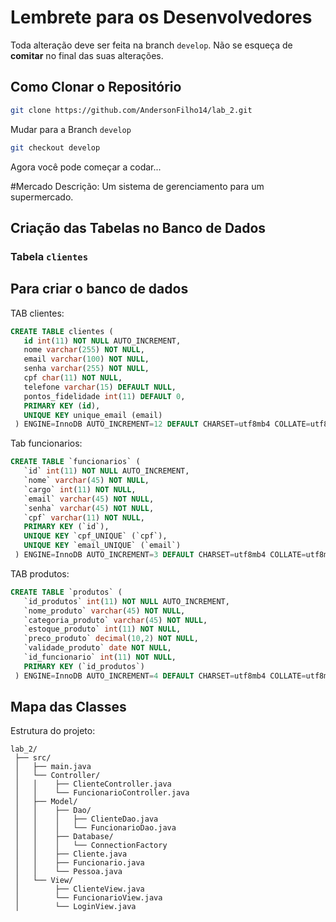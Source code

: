 # Lembrete para os Desenvolvedores

Toda alteração deve ser feita na branch `develop`. Não se esqueça de **comitar** no final das suas alterações.

## Como Clonar o Repositório

```bash
git clone https://github.com/AndersonFilho14/lab_2.git

```
Mudar para a Branch `develop`

```bash
git checkout develop
```

Agora você pode começar a codar...

#Mercado 
Descrição: Um sistema de gerenciamento para um supermercado.

## Criação das Tabelas no Banco de Dados

### Tabela `clientes`

## Para criar o banco de dados 

TAB clientes:
```sql
CREATE TABLE clientes (
   id int(11) NOT NULL AUTO_INCREMENT,
   nome varchar(255) NOT NULL,
   email varchar(100) NOT NULL,
   senha varchar(255) NOT NULL,
   cpf char(11) NOT NULL,
   telefone varchar(15) DEFAULT NULL,
   pontos_fidelidade int(11) DEFAULT 0,
   PRIMARY KEY (id),
   UNIQUE KEY unique_email (email)
 ) ENGINE=InnoDB AUTO_INCREMENT=12 DEFAULT CHARSET=utf8mb4 COLLATE=utf8mb4_general_ci
```

Tab funcionarios:
```sql
CREATE TABLE `funcionarios` (
   `id` int(11) NOT NULL AUTO_INCREMENT,
   `nome` varchar(45) NOT NULL,
   `cargo` int(11) NOT NULL,
   `email` varchar(45) NOT NULL,
   `senha` varchar(45) NOT NULL,
   `cpf` varchar(11) NOT NULL,
   PRIMARY KEY (`id`),
   UNIQUE KEY `cpf_UNIQUE` (`cpf`),
   UNIQUE KEY `email_UNIQUE` (`email`)
 ) ENGINE=InnoDB AUTO_INCREMENT=3 DEFAULT CHARSET=utf8mb4 COLLATE=utf8mb4_general_ci
```

TAB produtos:
```sql
CREATE TABLE `produtos` (
   `id_produtos` int(11) NOT NULL AUTO_INCREMENT,
   `nome_produto` varchar(45) NOT NULL,
   `categoria_produto` varchar(45) NOT NULL,
   `estoque_produto` int(11) NOT NULL,
   `preco_produto` decimal(10,2) NOT NULL,
   `validade_produto` date NOT NULL,
   `id_funcionario` int(11) NOT NULL,
   PRIMARY KEY (`id_produtos`)
 ) ENGINE=InnoDB AUTO_INCREMENT=4 DEFAULT CHARSET=utf8mb4 COLLATE=utf8mb4_general_ci
```

## Mapa das Classes

Estrutura do projeto:

```plaintext
lab_2/
 ├── src/
 │   ├── main.java
 │   └── Controller/
 │   │    ├── ClienteController.java
 │   │    └── FuncionarioController.java
 │   ├── Model/
 │   │    ├── Dao/
 │   │    │   ├── ClienteDao.java
 │   │    │   └── FuncionarioDao.java
 │   │    ├── Database/
 │   │    │   └── ConnectionFactory
 │   │    ├── Cliente.java
 │   │    ├── Funcionario.java
 │   │    └── Pessoa.java
 │   └── View/
 │        ├── ClienteView.java
 │        └── FuncionarioView.java
 │        └── LoginView.java